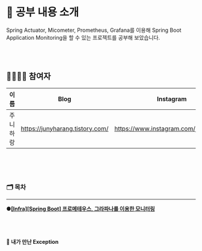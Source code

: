 # 🚀 공부 내용 소개

Spring Actuator, Micometer, Prometheus, Grafana를 이용해 Spring Boot Application Monitoring을 할 수 있는 프로젝트를 공부해 보았습니다.

<br><br>

## 👨‍👨‍👧‍👧 참여자


| 이름     | Blog                            | Instagram                             |
| ---------- | --------------------------------- | --------------------------------------- |
| 주니하랑 | https://junyharang.tistory.com/ | https://www.instagram.com/junyharang/ |

<br><br><br>

### 🗂 목차

---

**●[\[Infra\]\[Spring Boot\] 프로메테우스, 그라파나를 이용한 모니터링](https://junyharang.tistory.com/363)**
<br>

<br><br>

#### 🤔 내가 만난 Exception

<br>